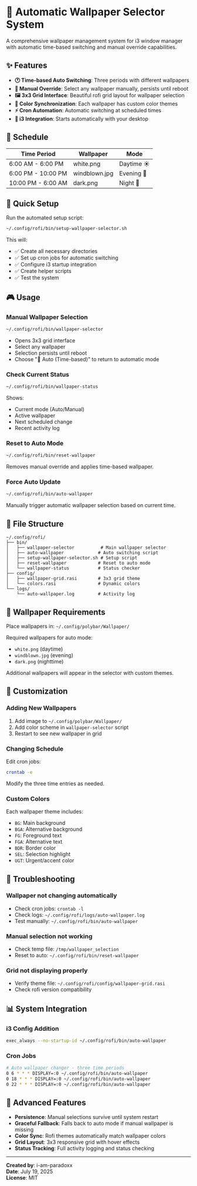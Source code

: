 # 🎨 Automatic Wallpaper Selector System

A comprehensive wallpaper management system for i3 window manager with automatic time-based switching and manual override capabilities.

## ✨ Features

- **🕐 Time-based Auto Switching**: Three periods with different wallpapers
- **🎯 Manual Override**: Select any wallpaper manually, persists until reboot
- **🖼️ 3x3 Grid Interface**: Beautiful rofi grid layout for wallpaper selection
- **🎨 Color Synchronization**: Each wallpaper has custom color themes
- **⚡ Cron Automation**: Automatic switching at scheduled times
- **🔄 i3 Integration**: Starts automatically with your desktop

## 📅 Schedule

| Time Period | Wallpaper | Mode |
|-------------|-----------|------|
| 6:00 AM - 6:00 PM | white.png | Daytime ☀️ |
| 6:00 PM - 10:00 PM | windblown.jpg | Evening 🌅 |
| 10:00 PM - 6:00 AM | dark.png | Night 🌙 |

## 🚀 Quick Setup

Run the automated setup script:

```bash
~/.config/rofi/bin/setup-wallpaper-selector.sh
```

This will:
- ✅ Create all necessary directories
- ✅ Set up cron jobs for automatic switching
- ✅ Configure i3 startup integration
- ✅ Create helper scripts
- ✅ Test the system

## 🎮 Usage

### Manual Wallpaper Selection
```bash
~/.config/rofi/bin/wallpaper-selector
```
- Opens 3x3 grid interface
- Select any wallpaper
- Selection persists until reboot
- Choose "🤖 Auto (Time-based)" to return to automatic mode

### Check Current Status
```bash
~/.config/rofi/bin/wallpaper-status
```
Shows:
- Current mode (Auto/Manual)
- Active wallpaper
- Next scheduled change
- Recent activity log

### Reset to Auto Mode
```bash
~/.config/rofi/bin/reset-wallpaper
```
Removes manual override and applies time-based wallpaper.

### Force Auto Update
```bash
~/.config/rofi/bin/auto-wallpaper
```
Manually trigger automatic wallpaper selection based on current time.

## 📁 File Structure

```
~/.config/rofi/
├── bin/
│   ├── wallpaper-selector          # Main wallpaper selector
│   ├── auto-wallpaper             # Auto switching script
│   ├── setup-wallpaper-selector.sh # Setup script
│   ├── reset-wallpaper            # Reset to auto mode
│   └── wallpaper-status           # Status checker
├── config/
│   ├── wallpaper-grid.rasi        # 3x3 grid theme
│   └── colors.rasi                # Dynamic colors
└── logs/
    └── auto-wallpaper.log         # Activity log
```

## 🎨 Wallpaper Requirements

Place wallpapers in: `~/.config/polybar/Wallpaper/`

Required wallpapers for auto mode:
- `white.png` (daytime)
- `windblown.jpg` (evening)
- `dark.png` (nighttime)

Additional wallpapers will appear in the selector with custom themes.

## 🔧 Customization

### Adding New Wallpapers
1. Add image to `~/.config/polybar/Wallpaper/`
2. Add color scheme in `wallpaper-selector` script
3. Restart to see new wallpaper in grid

### Changing Schedule
Edit cron jobs:
```bash
crontab -e
```
Modify the three time entries as needed.

### Custom Colors
Each wallpaper theme includes:
- `BG`: Main background
- `BGA`: Alternative background  
- `FG`: Foreground text
- `FGA`: Alternative text
- `BDR`: Border color
- `SEL`: Selection highlight
- `UGT`: Urgent/accent color

## 🐛 Troubleshooting

### Wallpaper not changing automatically
- Check cron jobs: `crontab -l`
- Check logs: `~/.config/rofi/logs/auto-wallpaper.log`
- Test manually: `~/.config/rofi/bin/auto-wallpaper`

### Manual selection not working
- Check temp file: `/tmp/wallpaper_selection`
- Reset to auto: `~/.config/rofi/bin/reset-wallpaper`

### Grid not displaying properly
- Verify theme file: `~/.config/rofi/config/wallpaper-grid.rasi`
- Check rofi version compatibility

## 📊 System Integration

### i3 Config Addition
```bash
exec_always --no-startup-id ~/.config/rofi/bin/auto-wallpaper
```

### Cron Jobs
```bash
# Auto wallpaper changer - three time periods
0 6 * * * DISPLAY=:0 ~/.config/rofi/bin/auto-wallpaper
0 18 * * * DISPLAY=:0 ~/.config/rofi/bin/auto-wallpaper  
0 22 * * * DISPLAY=:0 ~/.config/rofi/bin/auto-wallpaper
```

## 🎯 Advanced Features

- **Persistence**: Manual selections survive until system restart
- **Graceful Fallback**: Falls back to auto mode if manual wallpaper is missing
- **Color Sync**: Rofi themes automatically match wallpaper colors
- **Grid Layout**: 3x3 responsive grid with hover effects
- **Status Tracking**: Full activity logging and status checking

---

**Created by**: i-am-paradoxx  
**Date**: July 19, 2025  
**License**: MIT
